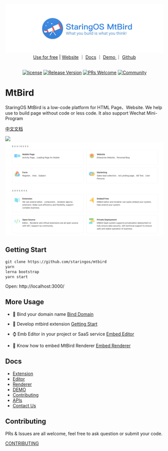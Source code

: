 <img src="./packages/mtbird-storybook/src/assets/images/logo-banner-en.png" />

<div align="center">
  <a href="https://mtbird.staringos.com?f=mbrm">Use for free</a> | <a href="https://staringos.com?f=mbrm">Website</a> ｜ <a href="https://docs.staringos.com?f=mbrm">Docs</a> ｜ <a href="/story/demos-编辑器--form-page">
    Demo
  </a>｜ <a href="https://github.com/staringos">Github</a>
</div>
<br />
<div align="center">

[![license](https://img.shields.io/badge/license-MIT-brightgreen.svg?style=flat)](https://github.com/staringos/mtbird)
[![Release Version](https://img.shields.io/badge/release-0.0.1-green.svg)](https://github.com/staringos/mtbird/releases)
[![PRs Welcome](https://img.shields.io/badge/PRs-welcome-brightgreen.svg)](https://github.com/staringos/mtbird/pulls)
[![Community](https://img.shields.io/discord/733027681184251937.svg?style=flat&label=Join%20Community&color=7289DA)](https://discord.gg/7V5vnHW2)

</div>

# MtBird

StaringOS MtBird is a low-code platform for HTML Page、Website. We help use to build page without code or less code. It also support Wechat Mini-Program

[中文文档](./README-CN.md)

<img src="https://mtbird-cdn.staringos.com/product/movies/example-mini-2.gif" />

<img src="./packages/mtbird-storybook/src/assets/images/advance-en.png" />

<p></p>

## Getting Start

```
git clone https://github.com/staringos/mtbird
yarn
lerna bootstrap
yarn start
```

Open: http://localhost:3000/

## More Usage

- 📃 Bind your domain name [Bind Domain](https://docs.staringos.com/?path=/docs/%E7%BC%96%E8%BE%91%E5%99%A8-%E7%BB%91%E5%AE%9A%E5%9F%9F%E5%90%8D--page)

- 🌟 Develop mtbird extension [Getting Start](https://docs.staringos.com/?path=/docs/%E6%8B%93%E5%B1%95-%E4%BB%8B%E7%BB%8D--page)

- ⌚️ Emb Editor in your project or SaaS service [Embed Editor](https://docs.staringos.com/?path=/docs/%E7%BC%96%E8%BE%91%E5%99%A8-%E5%B5%8C%E5%85%A5%E7%BC%96%E8%BE%91%E5%99%A8--page)

- 🌺 Know how to embed MtBird Renderer [Embed Renderer](https://docs.staringos.com/?path=/docs/%E6%B8%B2%E6%9F%93%E5%99%A8-%E5%B5%8C%E5%85%A5%E6%B8%B2%E6%9F%93%E5%99%A8--page)

## Docs

- [Extension](https://docs.staringos.com/?path=/docs/%E6%8B%93%E5%B1%95-%E4%BB%8B%E7%BB%8D--page)
- [Editor](https://docs.staringos.com/?path=/docs/%E7%BC%96%E8%BE%91%E5%99%A8-%E4%BB%8B%E7%BB%8D--page)
- [Renderer](https://docs.staringos.com/?path=/docs/%E6%B8%B2%E6%9F%93%E5%99%A8-%E4%BB%8B%E7%BB%8D--page)
- [DEMO](https://docs.staringos.com/?path=/docs/demos-%E7%BC%96%E8%BE%91%E5%99%A8--form-page)
- [Contributing](https://docs.staringos.com/?path=/docs/demos-%E7%BC%96%E8%BE%91%E5%99%A8--form-page)
- [APIs](https://docs.staringos.com/?path=/docs/apis-%E6%95%B0%E6%8D%AE%E7%BB%93%E6%9E%84-%E7%BB%84%E4%BB%B6--page)
- [Contact Us](https://docs.staringos.com/?path=/docs/%E6%9C%8D%E5%8A%A1-%E8%81%94%E7%B3%BB%E6%88%91%E4%BB%AC--page)

## Contributing

PRs & Issues are all welcome, feel free to ask question or submit your code.

[CONTRIBUTING](./CONTRIBUTING.md)
